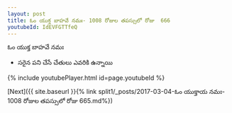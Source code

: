 ```yaml
---
layout: post
title: ఓం యుక్త బాహవే నమః- 1008 రోజుల తపస్సులో రోజు  666
youtubeId: IdEVFGTTfeQ
---
```

 
 
 ఓం యుక్త బాహవే నమః  
 
 -  సరైన పని చేసే చేతులు ఎవరికి ఉన్నాయి 
 
  
 
  
 
 
 
 
 
 


{% include youtubePlayer.html id=page.youtubeId %}
 
[Next]({{ site.baseurl }}{% link  split1/_posts/2017-03-04-ఓం యుక్తాయ నమః- 1008 రోజుల తపస్సులో రోజు  665.md%})
 
